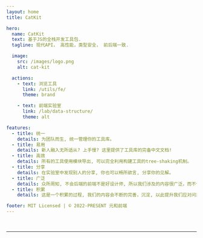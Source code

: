 ```yaml
---
layout: home
title: CatKit

hero:
  name: CatKit
  text: 基于JS的全栈开发工具包.
  tagline: 现代API， 高性能，类型安全， 前后端一致.

  image:
    src: /images/logo.png
    alt: cat-kit

  actions:
    - text: 浏览工具
      link: /utils/fe/
      theme: brand

    - text: 前端实验室
      link: /lab/data-structure/
      theme: alt

features:
  - title: 统一
    details: 为团队而生, 统一管理你的工具库。
  - title: 易用
    details: 新人融入无所适从? 上手慢? 这里提供了工具库的完备中文文档!
  - title: 高效
    details: 所有的工具使用模块导出, 可以完全利用构建工具的tree-shaking机制。
  - title: 分享
    details: 在实验室中发现别人的分享, 你也可以畅所欲言, 分享你的见解。
  - title: 广泛
    details: 众所周知, 不会后端的前端不是好设计师, 所以我们涉及的内容很广泛，而不仅仅是前端。
  - title: 积累
    details: 这是一个积累的过程, 我们的内容会不断的完善，沉淀, 以此提升我们应对问题的能力和效率。

footer: MIT Licensed | © 2022-PRESENT 元和前端
---
```


<script setup>
import { VPTeamMembers } from 'vitepress/theme'

const members = [
  {
    avatar: 'https://www.github.com/cabinet-fe.png',
    name: '前端小分队',
    title: '开发成员',
    links: [
      { icon: 'github', link: 'https://github.com/cabinet-fe' }
    ]
  }
]
</script>

<br>

<hr style="border-color: #eee;" />

<br>

<VPTeamMembers class="members" size="small" :members="members" />
